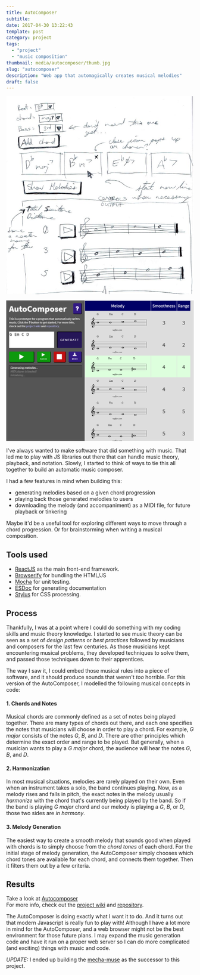 ```yaml
---
title: AutoComposer
subtitle:
date: 2017-04-30 13:22:43
template: post
category: project
tags:
  - "project"
  - "music composition"
thumbnail: media/autocomposer/thumb.jpg
slug: "autocomposer"
description: "Web app that automagically creates musical melodies"
draft: false
---
```


![Main page sketch](./autocomposer-sketch-02.jpg)

![Main page result](./snapshot.png)

I've always wanted to make software that did something with music. <!-- more --> That led me to play with JS libraries out there that can handle music theory, playback, and notation. Slowly, I started to think of ways to tie this all together to build an automatic music composer.

I had a few features in mind when building this:

- generating melodies based on a given chord progression
- playing back those generated melodies to users
- downloading the melody (and accompaniment) as a MIDI file, for future playback or tinkering

Maybe it'd be a useful tool for exploring different ways to move through a chord progression. Or for brainstorming when writing a musical composition.

## Tools used

- [ReactJS](https://reactjs.org/) as the main front-end framework.
- [Browserify](http://browserify.org/) for bundling the HTML/JS
- [Mocha](https://mochajs.org/) for unit testing.
- [ESDoc](https://esdoc.org/) for generating documentation
- [Stylus](http://stylus-lang.com/) for CSS processing.

## Process

Thankfully, I was at a point where I could do something with my coding skills and music theory knowledge. I started to see music theory can be seen as a set of _design patterns_ or _best practices_ followed by musicians and composers for the last few centuries. As those musicians kept encountering musical problems, they developed techniques to solve them, and passed those techniques down to their apprentices.

The way I saw it, I could embed those musical rules into a piece of software, and it should produce sounds that weren't _too_ horrible. For this version of the AutoComposer, I modelled the following musical concepts in code:

#### 1. Chords and Notes

Musical chords are commonly defined as a set of notes being played together. There are many types of chords out there, and each one specifies the notes that musicians will choose in order to play a chord. For example, _G major_ consists of the notes _G_, _B_, and _D_. There are other principles which determine the exact order and range to be played. But generally, when a musician wants to play a _G major_ chord, the audience will hear the notes _G_, _B_, and _D_.

#### 2. Harmonization

In most musical situations, melodies are rarely played on their own. Even when an instrument takes a solo, the band continues playing. Now, as a melody rises and falls in pitch, the exact notes in the melody usually _harmonize_ with the chord that's currently being played by the band. So if the band is playing _G major_ chord and our melody is playing a _G_, _B_, or _D_, those two sides are _in harmony_.

#### 3. Melody Generation

The easiest way to create a smooth melody that sounds good when played with chords is to simply choose from the _chord tones_ of each chord. For the initial stage of melody generation, the AutoComposer simply chooses which chord tones are available for each chord, and connects them together. Then it filters them out by a few criteria.

## Results

Take a look at [Autocomposer](http://www.rjsalvadorr.com/apps/autocomposer/)  
For more info, check out the [project wiki](https://github.com/rjsalvadorr/autocomposer-js/wiki) and [repository](https://github.com/rjsalvadorr/autocomposer-js).

The AutoComposer is doing exactly what I want it to do. And it turns out that modern Javascript is really fun to play with! Although I have a lot more in mind for the AutoComposer, and a web browser might not be the best environment for those future plans. I may expand the music generation code and have it run on a proper web server so I can do more complicated (and exciting) things with music and code.

_UPDATE:_ I ended up building the [mecha-muse](https://quizzical-carson-84be05.netlify.com/) as the successor to this project.
